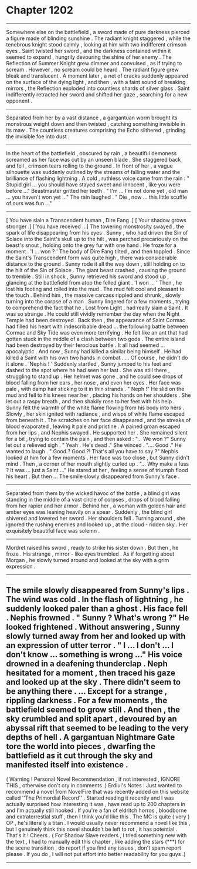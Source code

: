 
# Chapter 1202


---

Somewhere else on the battlefield , a sword made of pure darkness pierced a figure made of blinding sunshine . The radiant knight staggered , while the tenebrous knight stood calmly , looking at him with two indifferent crimson eyes .
Saint twisted her sword , and the darkness contained within it seemed to expand , hungrily devouring the shine of her enemy . The Reflection of Summer Knight grew dimmer and convulsed , as if trying to scream . However , no scream could be heard . The radiant figure grew bleak and translucent . A moment later , a net of cracks suddenly appeared on the surface of the dying light , and then , with a faint sound of breaking mirrors , the Reflection exploded into countless shards of silver glass . Saint indifferently retracted her sword and shifted her gaze , searching for a new opponent .
***
Separated from her by a vast distance , a gargantuan worm brought its monstrous weight down and then twisted , catching something invisible in its maw . The countless creatures comprising the Echo slithered , grinding the invisible foe into dust .
***
In the heart of the battlefield , obscured by rain , a beautiful demoness screamed as her face was cut by an unseen blade . She staggered back and fell , crimson tears rolling to the ground . In front of her , a vague silhouette was suddenly outlined by the streams of falling water and the brilliance of flashing lightning .
A cold , ruthless voice came from the rain : " Stupid girl ... you should have stayed sweet and innocent , like you were before ..." Beastmaster gritted her teeth . " I'm ... I'm not done yet , old man ... you haven't won yet ..." The rain laughed . " Die , now ... this little scuffle of ours was fun ..."
***
[ You have slain a Transcendent human , Dire Fang .] [ Your shadow grows stronger .] [ You have received ...]
The towering monstrosity swayed , the spark of life disappearing from his eyes . Sunny , who had driven the Sin of Solace into the Saint's skull up to the hilt , was perched precariously on the beast's snout , holding onto the grey fur with one hand . He froze for a moment . 'I ... won ? ' The body of Dire Fang tilted , and then toppled . Since the Saint's Transcendent form was quite high , there was considerable distance to the ground . Sunny rode it all the way down , still holding on to the hilt of the Sin of Solace . The giant beast crashed , causing the ground to tremble . Still in shock , Sunny retrieved his sword and stood up , glancing at the battlefield from atop the felled giant . 'I won ... ' Then , he lost his footing and rolled into the mud . The mud felt cool and pleasant to the touch . Behind him , the massive carcass rippled and shrunk , slowly turning into the corpse of a man . Sunny lingered for a few moments , trying to comprehend the fact that he , Lost from Light , had really slain a Saint .
It was so strange .
He could still vividly remember the day when the Night Temple had been destroyed . Back then , the appearance of Saint Cormac had filled his heart with indescribable dread ... the following battle between Cormac and Sky Tide was even more terrifying . He felt like an ant that had gotten stuck in the middle of a clash between two gods .
The entire island had been destroyed by their ferocious battle . It all had seemed ... apocalyptic .
And now , Sunny had killed a similar being himself .
He had killed a Saint with his own two hands in combat .
... Of course , he didn't do it alone .
'Nephis ! '
Suddenly startled , Sunny jumped to his feet and dashed to the spot where he had seen her last .
She was still there , struggling to stand up . Her helmet was gone , and he could see drops of blood falling from her ears , her nose , and even her eyes . Her face was pale , with damp hair sticking to it in thin strands .
" Neph !"
He slid on the mud and fell to his knees near her , placing his hands on her shoulders . She let out a raspy breath , and then shakily rose to her feet with his help . Sunny felt the warmth of the white flame flowing from his body into hers .
Slowly , her skin ignited with radiance , and wisps of white flame escaped from beneath it . The scratches on her face disappeared , and the streaks of blood evaporated , leaving it pale and pristine .
A pained groan escaped from her lips , and Nephis swayed . He supported her .
She remained silent for a bit , trying to contain the pain , and then asked :
"... We won ?"
Sunny let out a relieved sigh .
" Yeah . He's dead ."
She winced .
".... Good ."
He wanted to laugh .
" Good ? Good ?! That's all you have to say ?"
Nephis looked at him for a few moments . Her face was too close , but Sunny didn't mind .
Then , a corner of her mouth slightly curled up .
"... Why make a fuss ? It was ... just a Saint ..."
He stared at her , feeling a sense of triumph flood his heart .
But then ...
The smile slowly disappeared from Sunny's face .
***
Separated from them by the wicked havoc of the battle , a blind girl was standing in the middle of a vast circle of corpses , drops of blood falling from her rapier and her armor . Behind her , a woman with golden hair and amber eyes was leaning heavily on a spear .
Suddenly , the blind girl shivered and lowered her sword . Her shoulders fell .
Turning around , she ignored the rushing enemies and looked up , at the cloud - ridden sky .
Her exquisitely beautiful face was solemn .
***
Mordret raised his sword , ready to strike his sister down .
But then , he froze .
His strange , mirror - like eyes trembled .
As if forgetting about Morgan , he slowly turned around and looked at the sky with a grim expression .
***
The smile slowly disappeared from Sunny's lips .
The wind was cold .
In the flash of lightning , he suddenly looked paler than a ghost . His face fell .
Nephis frowned .
" Sunny ? What's wrong ?"
He looked frightened .
Without answering , Sunny slowly turned away from her and looked up with an expression of utter terror .
" I ... I don't ... I don't know ... something is wrong ..."
His voice drowned in a deafening thunderclap . Neph hesitated for a moment , then traced his gaze and looked up at the sky .
There didn't seem to be anything there .
... Except for a strange , rippling darkness .
For a few moments , the battlefield seemed to grow still .
And then , the sky crumbled and split apart , devoured by an abyssal rift that seemed to be leading to the very depths of hell .
A gargantuan Nightmare Gate tore the world into pieces , dwarfing the battlefield as it cut through the sky and manifested itself into existence .
-----
( Warning ! Personal Novel Recommendation , if not interested , IGNORE THIS , otherwise don't cry in comments .)
Erdiul's Notes : Just wanted to recommend a novel from NovelFire that was recently added on this website called ''The Primordial Record'' . Started reading it recently and I was actually surprised how interesting it was , have read up to 200 chapters in and I'm actually still hooked . If you're a fan of eldritch horros , bloodborne and extraterrestial stuff , then I think you'd like this . The MC is quite ( very ) OP , he's literally a titan .
I would usually never recommend a novel like this , but I genuinely think this novel shouldn't be left to rot , it has potential . That's it ! Cheers .
( For Shadow Slave readers , I tried something new with the text , I had to manually edit this chapter , like adding the stars (***) for the scene transition , do report if you find any issues , don't spam report please . If you do , I will not put effort into better readability for you guys .)

---

